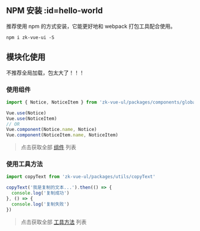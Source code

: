 
## NPM 安装 :id=hello-world

推荐使用 npm 的方式安装，它能更好地和 webpack 打包工具配合使用。

```shell
npm i zk-vue-ui -S
```

## 模块化使用

不推荐全局加载，包太大了！！！

<!-- 
### 编辑 `vue.config.js` 文件

扩展 webpack 配置，使 zk-vue-ul 可以编译

```javascript
module.exports = {
  chainWebpack: config => {
    config.module
      .rule('js')
      .include
      .add('zk-vue-ul')
      .end()
      .use('babel')
      .loader('babel-loader')
      .tap(options => {
        return options
      })
  }
}
``` -->

### 使用组件

```javascript
import { Notice, NoticeItem } from 'zk-vue-ul/packages/components/global/notice'

Vue.use(Notice)
Vue.use(NoticeItem)
// OR
Vue.component(Notice.name, Notice)
Vue.component(NoticeItem.name, NoticeItem)
```

> 点击获取全部 [组件](component/) 列表

### 使用工具方法

```javascript
import copyText from 'zk-vue-ul/packages/utils/copyText'

copyText('我是复制的文本...').then(() => {
  console.log('复制成功')
}, () => {
  console.log('复制失败')
})
```

> 点击获取全部 [工具方法](utils/) 列表
